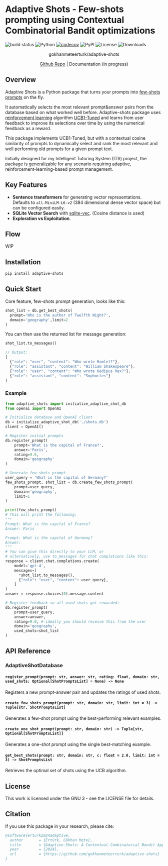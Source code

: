 # Adaptive Shots - Few-shots prompting using Contextual Combinatorial Bandit optimizations

![build status](https://github.com/gokhanmeteerturk/adaptive-shots/actions/workflows/test.yml/badge.svg?branch=main)
![Python](https://img.shields.io/pypi/pyversions/adaptive-shots.svg)
[![codecov](https://codecov.io/github/gokhanmeteerturk/adaptive-shots/branch/main/graph/badge.svg?token=375FXNSAFH)](https://codecov.io/github/gokhanmeteerturk/adaptive-shots) ![PyPI](https://img.shields.io/pypi/v/adaptive-shots) ![License](https://img.shields.io/pypi/l/adaptive-shots) ![Downloads](https://img.shields.io/pypi/dm/adaptive-shots)

<p align="center">  gokhanmeteerturk/adaptive-shots </p>
<p align="center">  <a href="https://github.com/gokhanmeteerturk/adaptive-shots">Github Repo</a> | Documentation (in progress) </p>

## Overview

Adaptive Shots is a Python package that turns your prompts into <ins>few-shots prompts</ins> on the fly.

It automatically selects the most relevant prompt&answer pairs from the database based on what worked well before. Adaptive-shots package uses [reinforcement learning](https://en.wikipedia.org/wiki/Reinforcement_learning) algorithm [UCB1-Tuned](https://homes.di.unimi.it/~cesabian/Pubblicazioni/ml-02.pdf) and learns from user feedback to improve its selections over time by using the numerical feedback as a reward.

This package implements UCB1-Tuned, but with a contextual cosine similarity of prompts to dynamically select and rank the most relevant and well performing old prompts for a given prompt text.

Initially designed for my Intelligent Tutoring System (ITS) project, the package is generalizable for any scenario requiring adaptive, reinforcement-learning-based prompt management.

## Key Features

- **Sentence transformers** for generating vector representations.  
  Defaults to `all-MiniLM-L6-v2` (384 dimensional dense vector space) but can be configured easily.
- **SQLite Vector Search** with [sqlite-vec](https://github.com/asg017/sqlite-vec). (Cosine distance is used)
- **Exploration vs Exploitation**. 

## Flow

WIP

## Installation

```bash
pip install adaptive-shots
```

## Quick Start

Core feature, few-shots prompt generation, looks like this:
```python
shot_list = db.get_best_shots(
  prompt='Who is the author of Twelfth Night?',
  domain='geography',limit=2
)
```
You can then use the returned list for message generation:
```python
shot_list.to_messages()
```
```js
// Output:
[
  {"role": "user", "content": "Who wrote Hamlet?"},
  {"role": "assistant", "content": "William Shakespeare"},
  {"role": "user", "content": "Who wrote Oedipus Rex?"},
  {"role": "assistant", "content": "Sophocles"}
]
```

### Example

```python
from adaptive_shots import initialize_adaptive_shot_db
from openai import OpenAI

# Initialize database and OpenAI client
db = initialize_adaptive_shot_db('./shots.db')
client = OpenAI()

# Register initial prompts
db.register_prompt(
    prompt='What is the capital of France?',
    answer='Paris',
    rating=9.5,
    domain='geography'
)

# Generate few-shots prompt
user_query = 'What is the capital of Germany?'
few_shots_prompt, shot_list = db.create_few_shots_prompt(
    prompt=user_query,
    domain='geography',
    limit=1
)

print(few_shots_prompt)
# This will print the following:
"""
Prompt: What is the capital of France?
Answer: Paris

Prompt: What is the capital of Germany?
Answer:
"""
# You can give this directly to your LLM, or
# alternatively, use to_messages for chat completions like this:
response = client.chat.completions.create(
    model='gpt-4',
    messages=[
      *shot_list.to_messages(),
      {"role": "user", "content": user_query},
    ]
)
answer = response.choices[0].message.content

# Register feedback so all used shots get rewarded:
db.register_prompt(
    prompt=user_query,
    answer=answer,
    rating=9.0, # ideally you should receive this from the user
    domain='geography',
    used_shots=shot_list
)
```

## API Reference

### AdaptiveShotDatabase

#### `register_prompt(prompt: str, answer: str, rating: float, domain: str, used_shots: Optional[ShotPromptsList] = None) -> None`
Registers a new prompt-answer pair and updates the ratings of used shots.

#### `create_few_shots_prompt(prompt: str, domain: str, limit: int = 3) -> Tuple[str, ShotPromptsList]`
Generates a few-shot prompt using the best-performing relevant examples.

#### `create_one_shot_prompt(prompt: str, domain: str) -> Tuple[str, Optional[ShotPromptsList]]`
Generates a one-shot prompt using the single best-matching example.

#### `get_best_shots(prompt: str, domain: str, c: float = 2.0, limit: int = 3) -> ShotPromptsList`
Retrieves the optimal set of shots using the UCB algorithm.

## License

This work is licensed under the GNU 3 - see the LICENSE file for details.

## Citation

If you use this package in your research, please cite:

```bibtex
@software{erturk2024adaptive,
  author       = {Ertürk, Gökhan Mete},
  title        = {Adaptive-Shots: A Contextual Combinatorial Bandit Approach to Few-Shot Prompt Selection},
  year         = {2024},
  url          = {https://github.com/gokhanmeteerturk/adaptive-shots}
}
```

